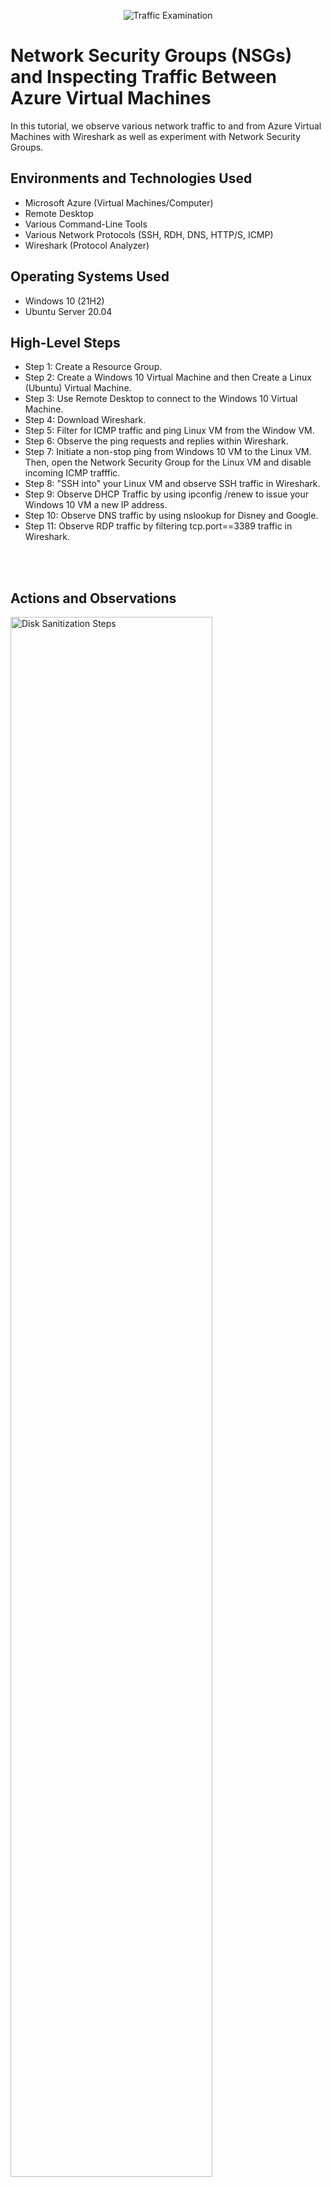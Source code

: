 <p align="center">
<img src="https://i.imgur.com/Ua7udoS.png" alt="Traffic Examination"/>
</p>

<h1>Network Security Groups (NSGs) and Inspecting Traffic Between Azure Virtual Machines</h1>
In this tutorial, we observe various network traffic to and from Azure Virtual Machines with Wireshark as well as experiment with Network Security Groups. <br />


<h2>Environments and Technologies Used</h2>

- Microsoft Azure (Virtual Machines/Computer)
- Remote Desktop
- Various Command-Line Tools
- Various Network Protocols (SSH, RDH, DNS, HTTP/S, ICMP)
- Wireshark (Protocol Analyzer)

<h2>Operating Systems Used </h2>

- Windows 10 (21H2)
- Ubuntu Server 20.04

<h2>High-Level Steps</h2>

- Step 1: Create a Resource Group.
- Step 2: Create a Windows 10 Virtual Machine and then Create a Linux (Ubuntu) Virtual Machine.
- Step 3: Use Remote Desktop to connect to the Windows 10 Virtual Machine.
- Step 4: Download Wireshark.
- Step 5: Filter for ICMP traffic and ping Linux VM from the Window VM.
- Step 6: Observe the ping requests and replies within Wireshark.
- Step 7: Initiate a non-stop ping from Windows 10 VM to the Linux VM. Then, open the Network Security Group for the Linux VM and disable incoming ICMP trafffic.
- Step 8: "SSH into" your Linux VM and observe SSH traffic in Wireshark.
- Step 9: Observe DHCP Traffic by using ipconfig /renew to issue your Windows 10 VM a new IP address.
- Step 10: Observe DNS traffic by using nslookup for Disney and Google.
- Step 11: Observe RDP traffic by filtering tcp.port==3389 traffic in Wireshark.
<br />
<br />

<h2>Actions and Observations</h2>

<p>
<img src="https://i.imgur.com/CmtzSeG.png" height="80%" width="80%" alt="Disk Sanitization Steps"/>
</p>
<p>
Step 1:  Create a Resource Group and then find and click on Virtual Machines
</p>
<br />
<br />
<br />

<p>
<img src="https://i.imgur.com/iTShPLl.png" height="80%" width="80%" alt="Disk Sanitization Steps"/>
</p>
<p>
Step 2: Create a Windows 10 Virtual Machine and then Create a Linux (Ubuntu) Virtual Machine
</p>
<br />
<br />
<br />

<p>
<img src="https://i.imgur.com/mOA6hCC.png" height="80%" width="80%" alt="Disk Sanitization Steps"/>
</p>
<p>
Step 3: Use Remote Desktop to connect to the Windows 10 Virtual Machine
</p>
<br />
<br />
<br />

<p>
<img src=https://i.imgur.com/MI2TUW1.png"" height="80%" width="80%" alt="Disk Sanitization Steps"/>
</p>
<p>
Step 4: Download Wireshark
</p>
<br />
<br />
<br />

<p>
<img src="https://i.imgur.com/0oi4o7M.png" height="80%" width="80%" alt="Disk Sanitization Steps"/>
</p>
<p>
Step 5: Filter for ICMP traffic and ping Linux VM from the Window VM
</p>
<br />
<br />
<br />

<p>
<img src="https://i.imgur.com/rALBH07.png" height="80%" width="80%" alt="Disk Sanitization Steps"/>
</p>
<p>
Step 6: Observe the ping requests and replies within Wireshark. You can also observe the wireshark traffic when pinging public websites such as www.google.com.
</p>
<br />
<br />
<br />

<p>
<img src="https://i.imgur.com/KflLbk6.png" height="80%" width="80%" alt="Disk Sanitization Steps"/>
</p>
<p>
Step 7: Initiate a non-stop ping from Windows 10 VM to the Linux VM. Then, open the Network Security Group for the Linux VM and disable incoming ICMP trafffic. To do this, search for Network Security Group in Azure, click on "Inbound Security Rules" and then click on "+ Add".
</p>
<br />
<br />
<br />

<p>
<img src="https://i.imgur.com/4PE66zJ.png" height="80%" width="80%" alt="Disk Sanitization Steps"/>
</p>
<p>
 Step 8: "SSH into" your Linux VM and observe SSH traffic in Wireshark.
</p>
<br />
<br />
<br />
<p>
<img src="https://i.imgur.com/w9CxQm6.png" height="80%" width="80%" alt="Disk Sanitization Steps"/>
</p>
<p>
Step 9: Observe DHCP Traffic by using ipconfig /renew to issue your Windows 10 VM a new IP address.
</p>
<br />
<br />
<br />

<p>
<img src="https://i.imgur.com/xqeom8U.png" height="80%" width="80%" alt="Disk Sanitization Steps"/>
</p>
<p>
Step 10: Observe DNS traffic by using nslookup for Disney and Google.
</p>
<br />
<br />
<br />

<p>
<img src="https://i.imgur.com/xDYXR1a.png" height="80%" width="80%" alt="Disk Sanitization Steps"/>
</p>
<p>
Step 11: Observe RDP traffic by filtering tcp.port==3389 traffic in Wireshark.
</p>
<br />
